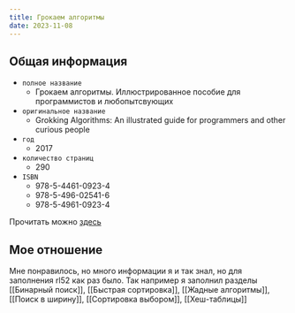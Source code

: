 ```yaml
---
title: Грокаем алгоритмы
date: 2023-11-08
---
```

## Общая информация
- `полное название` 
	- Грокаем алгоритмы. Иллюстрированное пособие для программистов и любопытсвующих
- `оригинальное название` 
	- Grokking Algorithms: An illustrated guide for programmers and other curious people
- `год` 
	- 2017
- `количество страниц` 
	- 290
- `ISBN`  
	- 978-5-4461-0923-4 
	- 978-5-496-02541-6 
	- 978-5-4961-0923-4  

Прочитать можно [здесь](https://github.com/lld4n/rl52/tree/master/content/templates)

## Мое отношение
Мне понравилось, но много информации я и так знал, но для заполнения rl52 как раз было. Так например я заполнил разделы [[Бинарный поиск]], [[Быстрая сортировка]], [[Жадные алгоритмы]], [[Поиск в ширину]], [[Сортировка выбором]], [[Хеш-таблицы]]